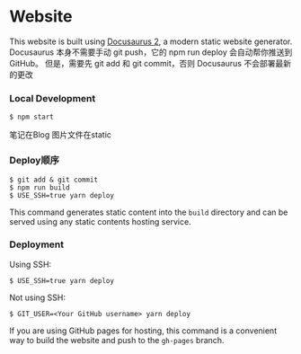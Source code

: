 # Website

This website is built using [Docusaurus 2](https://docusaurus.io/), a modern static website generator.
Docusaurus 本身不需要手动 git push，它的 npm run deploy 会自动帮你推送到 GitHub。
但是，需要先 git add 和 git commit，否则 Docusaurus 不会部署最新的更改

### Local Development

```
$ npm start
```

笔记在Blog 图片文件在static

### Deploy顺序

```
$ git add & git commit
$ npm run build
$ USE_SSH=true yarn deploy
```

This command generates static content into the `build` directory and can be served using any static contents hosting service.

### Deployment

Using SSH:

```
$ USE_SSH=true yarn deploy
```

Not using SSH:

```
$ GIT_USER=<Your GitHub username> yarn deploy
```

If you are using GitHub pages for hosting, this command is a convenient way to build the website and push to the `gh-pages` branch.
